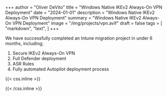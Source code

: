 +++
author = "Oliver DeVito"
title = "Windows Native IKEv2 Always-On VPN Deployment"
date = "2024-01-01"
description = "Windows Native IKEv2 Always-On VPN Deployment"
summary = "Windows Native IKEv2 Always-On VPN Deployment"
image = "/img/projects/vpn.avif"
draft = false
tags = [
    "markdown",
    "text",
]
+++

We have successfully completed an Intune migration project in under 6 months, including;

1. Secure IKEv2 Always-On VPN
2. Full Defender deployment
3. ASR Rules
4. Fully automated Autopilot deployment process


{{< css.inline >}}
<style>
.canon { background: white; width: 100%; height: auto; }
</style>
{{< /css.inline >}}
